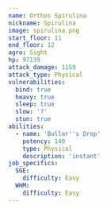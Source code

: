 ```yaml
---
name: Orthos Spirulina
nickname: Spirulina
image: spirulina.png
start_floor: 11
end_floor: 12
agro: Sight
hp: 97139
attack_damage: 1159
attack_type: Physical
vulnerabilities:
  bind: true
  heavy: true
  sleep: true
  slow: '?'
  stun: true
abilities:
  - name: 'Buller''s Drop'
    potency: 140
    type: Physical
    description: 'instant'
job_specifics:
  SGE:
    difficulty: Easy
  WHM:
    difficulty: Easy
---
```

